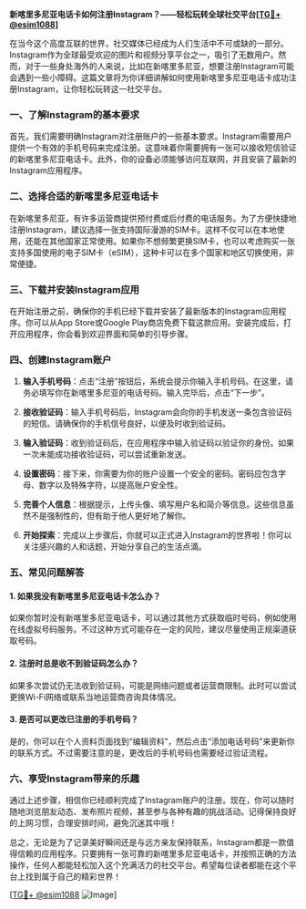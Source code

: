 **新喀里多尼亚电话卡如何注册Instagram？——轻松玩转全球社交平台[[TG💪+ @esim1088](https://t.me/s/esim1088)]**

在当今这个高度互联的世界，社交媒体已经成为人们生活中不可或缺的一部分。Instagram作为全球最受欢迎的图片和视频分享平台之一，吸引了无数用户。然而，对于一些身处海外的人来说，比如在新喀里多尼亚，想要注册Instagram可能会遇到一些小障碍。这篇文章将为你详细讲解如何使用新喀里多尼亚电话卡成功注册Instagram，让你轻松玩转这一社交平台。

### 一、了解Instagram的基本要求

首先，我们需要明确Instagram对注册账户的一些基本要求。Instagram需要用户提供一个有效的手机号码来完成注册。这意味着你需要拥有一张可以接收短信验证的新喀里多尼亚电话卡。此外，你的设备必须能够访问互联网，并且安装了最新的Instagram应用程序。

### 二、选择合适的新喀里多尼亚电话卡

在新喀里多尼亚，有许多运营商提供预付费或后付费的电话服务。为了方便快捷地注册Instagram，建议选择一张支持国际漫游的SIM卡。这样不仅可以在本地使用，还能在其他国家正常使用。如果你不想频繁更换SIM卡，也可以考虑购买一张支持多国使用的电子SIM卡（eSIM），这种卡可以在多个国家和地区切换使用，非常便捷。

### 三、下载并安装Instagram应用

在开始注册之前，确保你的手机已经下载并安装了最新版本的Instagram应用程序。你可以从App Store或Google Play商店免费下载这款应用。安装完成后，打开应用程序，你会看到欢迎界面和简单的引导步骤。

### 四、创建Instagram账户

1. **输入手机号码**：点击“注册”按钮后，系统会提示你输入手机号码。在这里，请务必填写你在新喀里多尼亚的电话号码。输入完毕后，点击“下一步”。

2. **接收验证码**：输入手机号码后，Instagram会向你的手机发送一条包含验证码的短信。请确保你的手机信号良好，以便及时收到验证码。

3. **输入验证码**：收到验证码后，在应用程序中输入验证码以验证你的身份。如果一次未能成功接收验证码，可以尝试重新发送。

4. **设置密码**：接下来，你需要为你的账户设置一个安全的密码。密码应包含字母、数字以及特殊字符，以提高账户安全性。

5. **完善个人信息**：根据提示，上传头像、填写用户名和简介等信息。这些信息虽然不是强制性的，但有助于他人更好地了解你。

6. **开始探索**：完成以上步骤后，你就可以正式进入Instagram的世界啦！你可以关注感兴趣的人和话题，开始分享自己的生活点滴。

### 五、常见问题解答

#### 1. 如果我没有新喀里多尼亚电话卡怎么办？
如果你暂时没有新喀里多尼亚电话卡，可以通过其他方式获取临时号码，例如使用在线虚拟号码服务。不过这种方式可能存在一定的风险，建议尽量使用正规渠道获取号码。

#### 2. 注册时总是收不到验证码怎么办？
如果多次尝试仍无法收到验证码，可能是网络问题或者运营商限制。此时可以尝试更换Wi-Fi网络或联系当地运营商咨询具体情况。

#### 3. 是否可以更改已注册的手机号码？
是的，你可以在个人资料页面找到“编辑资料”，然后点击“添加电话号码”来更新你的联系方式。不过需要注意的是，更改后的手机号码也需要经过验证流程。

### 六、享受Instagram带来的乐趣

通过上述步骤，相信你已经顺利完成了Instagram账户的注册。现在，你可以随时随地浏览朋友动态、发布照片视频，甚至参与各种有趣的挑战活动。记得保持良好的上网习惯，合理安排时间，避免沉迷其中哦！

总之，无论是为了记录美好瞬间还是与远方亲友保持联系，Instagram都是一款值得信赖的应用程序。只要拥有一张可靠的新喀里多尼亚电话卡，并按照正确的方法操作，任何人都能轻松加入这个充满活力的社交平台。希望每位读者都能在这个平台上找到属于自己的精彩世界！

[[TG💪+ @esim1088](https://t.me/s/esim1088) ![Image](https://i.postimg.cc/4NQfJmqS/Snipaste-2025-05-13-00-14-12.png)]